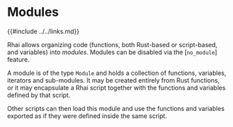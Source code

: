 Modules
=======

{{#include ../../links.md}}

Rhai allows organizing code (functions, both Rust-based or script-based, and variables) into _modules_.
Modules can be disabled via the [`no_module`] feature.

A module is of the type `Module` and holds a collection of functions, variables, iterators and sub-modules.
It may be created entirely from Rust functions, or it may encapsulate a Rhai script together with the functions
and variables defined by that script.

Other scripts can then load this module and use the functions and variables exported
as if they were defined inside the same script.
